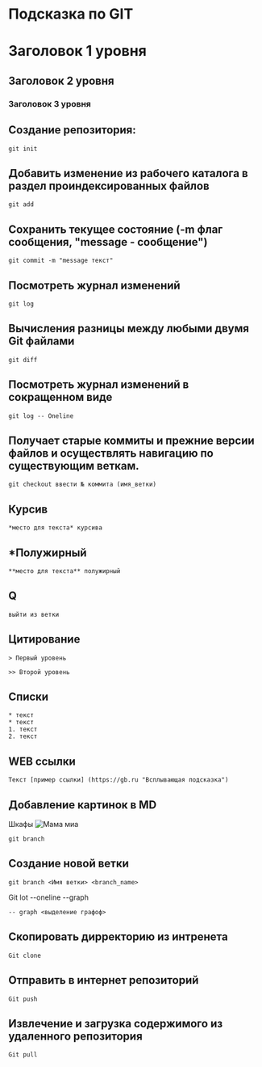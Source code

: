 # Подсказка по GIT

# Заголовок 1 уровня
## Заголовок 2 уровня
### Заголовок 3 уровня
## Создание репозитория:
```sg
git init
```
## Добавить изменение из рабочего каталога в раздел проиндексированных файлов
```sg
git add
```

## Сохранить текущее состояние (-m флаг сообщения, "message - сообщение")
```sg
git commit -m "message текст" 
```
## Посмотреть журнал изменений
```sg
git log
```
## Вычисления разницы между любыми двумя Git файлами
```sg
git diff 
```
## Посмотреть журнал изменений в сокращенном виде
```sg
git log -- Oneline
```
## Получает старые коммиты и прежние версии файлов и осуществлять навигацию по существующим веткам.
```sg
git checkout ввести № коммита (имя_ветки)
```
## Курсив
```sg
*место для текста* курсива
```
## *Полужирный
```sg
**место для текста** полужирный
```
## Q
```sg
выйти из ветки
```
## Цитирование 
```sg
> Первый уровень
```
```sg
>> Второй уровень 
```
## Списки
```sg
* текст
* текст
1. текст
2. текст
```
## WEB ссылки 
```sg
Текст [пример ссылки] (https://gb.ru "Всплывающая подсказка")
```
## Добавление картинок в MD
Шкафы
![Мама миа](ggg.jpg)

```sg
git branch
``````
## Создание новой ветки
```sq
git branch <Имя ветки> <branch_name>
``````
Git lot --oneline --graph
```sg
-- graph <выделение графоф>
``````
## Скопировать дирректорию из интренета
```sg
Git clone
``````
## Отправить в интернет репозиторий
```sg
Git push
``````
## Извлечение и загрузка содержимого из удаленного репозитория
```sg
Git pull
``````
